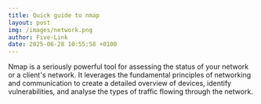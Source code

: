 ```yaml
---
title: Quick guide to nmap
layout: post
img: /images/network.png
author: Five-Link
date: 2025-06-28 10:55:58 +0100
---
```


Nmap is a seriously powerful tool for assessing the status of your network or a client's network. It leverages the fundamental principles of networking and communication to create a detailed overview of devices, identify vulnerabilities, and analyse the types of traffic flowing through the network.

